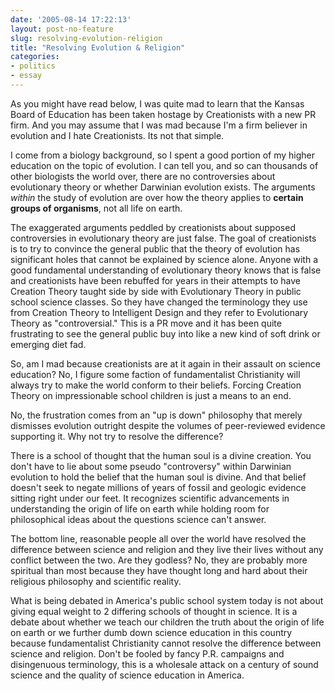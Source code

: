 ```yaml
---
date: '2005-08-14 17:22:13'
layout: post-no-feature
slug: resolving-evolution-religion
title: "Resolving Evolution & Religion"
categories:
- politics
- essay
---
```


As you might have read below, I was quite mad to learn that the Kansas Board of Education has been taken hostage by Creationists with a new PR firm. And you may assume that I was mad because I'm a firm believer in evolution and I hate Creationists. Its not that simple.

I come from a biology background, so I spent a good portion of my higher education on the topic of evolution. I can tell you, and so can thousands of other biologists the world over, there are no controversies about evolutionary theory or whether Darwinian evolution exists. The arguments _within_ the study of evolution are over how the theory applies to **certain groups of organisms**, not all life on earth.

The exaggerated arguments peddled by creationists about supposed controversies in evolutionary theory are just false. The goal of creationists is to try to convince the general public that the theory of evolution has significant holes that cannot be explained by science alone. Anyone with a good fundamental understanding of evolutionary theory knows that is false and creationists have been rebuffed for years in their attempts to have Creation Theory taught side by side with Evolutionary Theory in public school science classes. So they have changed the terminology they use from Creation Theory to Intelligent Design and they refer to Evolutionary Theory as "controversial." This is a PR move and it has been quite frustrating to see the general public buy into like a new kind of soft drink or emerging diet fad.

So, am I mad because creationists are at it again in their assault on science education? No, I figure some faction of fundamentalist Christianity will always try to make the world conform to their beliefs. Forcing Creation Theory on impressionable school children is just a means to an end.

No, the frustration comes from an "up is down" philosophy that merely dismisses evolution outright despite the volumes of peer-reviewed evidence supporting it. Why not try to resolve the difference?

There is a school of thought that the human soul is a divine creation. You don't have to lie about some pseudo "controversy" within Darwinian evolution to hold the belief that the human soul is divine. And that belief doesn't seek to negate millions of years of fossil and geologic evidence sitting right under our feet. It recognizes scientific advancements in understanding the origin of life on earth while holding room for philosophical ideas about the questions science can't answer.

The bottom line, reasonable people all over the world have resolved the difference between science and religion and they live their lives without any conflict between the two. Are they godless? No, they are probably more spiritual than most because they have thought long and hard about their religious philosophy and scientific reality.

What is being debated in America's public school system today is not about giving equal weight to 2 differing schools of thought in science. It is a debate about whether we teach our children the truth about the origin of life on earth or we further dumb down science education in this country because fundamentalist Christianity cannot resolve the difference between science and religion. Don't be fooled by fancy P.R. campaigns and disingenuous terminology, this is a wholesale attack on a century of sound science and the quality of science education in America.